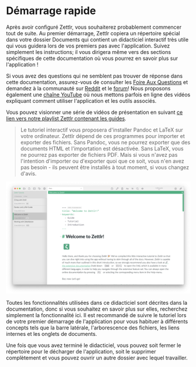 # Démarrage rapide

Après avoir configuré Zettlr, vous souhaiterez probablement commencer tout de suite. Au premier démarrage, Zettlr copiera un répertoire spécial dans votre dossier Documents qui contient un didacticiel interactif très utile qui vous guidera lors de vos premiers pas avec l'application. Suivez simplement les instructions; il vous dirigera même vers des sections spécifiques de cette documentation où vous pourrez en savoir plus sur l'application !

Si vous avez des questions qui ne semblent pas trouver de réponse dans cette documentation, assurez-vous de consulter les [Foire Aux Questions](faq.md) et demandez à la communauté sur [Reddit](https://www.reddit.com/r/Zettlr/) et le [forum](https://forum.zettlr.com/)! Nous proposons également une [chaîne YouTube](https://www.youtube.com/c/Zettlr/) où nous mettons parfois en ligne des vidéos expliquant comment utiliser l'application et les outils associés.

Vous pouvez visionner une série de vidéos de présentation en suivant [ce lien vers notre playlist Zettlr contenant les guides](https://www.youtube.com/playlist?list=PL2ydvDwV-1u5ncnkxQWZhbHQdwpY2fx5f).

> Le tutoriel interactif vous proposera d'installer Pandoc et LaTeX sur votre ordinateur. Zettlr dépend de ces programmes pour importer et exporter des fichiers. Sans Pandoc, vous ne pourrez exporter que des documents HTML et l'importation est désactivée. Sans LaTeX, vous ne pourrez pas exporter de fichiers PDF. Mais si vous n'avez pas l'intention d'importer ou d'exporter quoi que ce soit, vous n'en avez pas besoin - ils peuvent être installés à tout moment, si vous changez d'avis.

![An impression of the application on first start on macOS](img/first_start.png)

Toutes les fonctionnalités utilisées dans ce didacticiel sont décrites dans la documentation, donc si vous souhaitez en savoir plus sur elles, recherchez simplement la fonctionnalité ici. Il est recommandé de suivre le tutoriel lors de votre premier démarrage de l'application pour vous habituer à différents concepts tels que la barre latérale, l'arborescence des fichiers, les liens internes et les onglets de documents.

Une fois que vous avez terminé le didacticiel, vous pouvez soit fermer le répertoire pour le décharger de l'application, soit le supprimer complètement et vous pouvez ouvrir un autre dossier avec lequel travailler.
